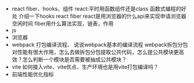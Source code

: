 - react
fiber、hooks、组件
react:平时用函数组件还是class
函数式编程的好处
介绍一下hooks
react fiber
react是用浏览器的什么api来实现申请浏览器空闲时间
fiber用什么算法实现，链表，作用
- js
- 浏览器
- webpack
打包编译流程、
 说说webpack基本的编译流程
 webpack拆包分包对性能有很大作用，怎么去做拆包分包提取公共代码，怎么提公共模块更高效？怎么判断一个模块是否需要被抽成公共模块？
- vite
如何接入vite、vite优点、生产环境也是用vite打包编译吗？
- 前端性能优化指标